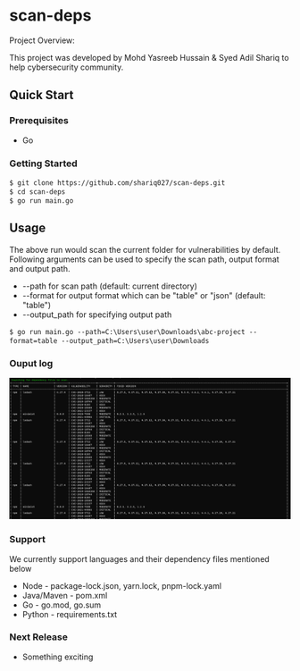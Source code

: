 # scan-deps

Project Overview:

This project was developed by Mohd Yasreeb Hussain & Syed Adil Shariq to help cybersecurity community. 

## Quick Start

### Prerequisites
* Go

### Getting Started
```
$ git clone https://github.com/shariq027/scan-deps.git
$ cd scan-deps
$ go run main.go
```

## Usage

The above run would scan the current folder for vulnerabilities by default. Following arguments can be used to specify the scan path, output format and output path.
* --path for scan path (default: current directory) 
* --format for output format which can be "table" or "json"  (default: "table")
* --output_path for specifying output path
```
$ go run main.go --path=C:\Users\user\Downloads\abc-project --format=table --output_path=C:\Users\user\Downloads
```
### Ouput log
![alt text](https://github.com/shariq027/scan-deps/blob/master/docs/images/demo-shot.png)

### Support

We currently support languages and their dependency files mentioned below
* Node - package-lock.json, yarn.lock, pnpm-lock.yaml
* Java/Maven - pom.xml
* Go - go.mod, go.sum
* Python - requirements.txt

### Next Release
* Something exciting

